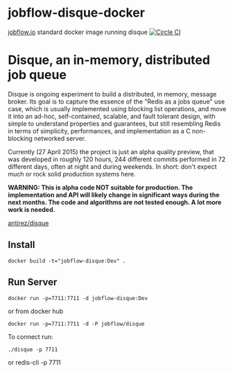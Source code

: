 # jobflow-disque-docker
[jobflow.io](http://jobflow.io) standard docker image running disque
[![Circle CI](https://circleci.com/gh/jobflow/jobflow-disque-docker.svg?style=svg)](https://circleci.com/gh/jobflow/jobflow-disque-docker)

Disque, an in-memory, distributed job queue
===

Disque is ongoing experiment to build a distributed, in memory, message broker.
Its goal is to capture the essence of the "Redis as a jobs queue" use case,
which is usually implemented using blocking list operations, and move
it into an ad-hoc, self-contained, scalable, and fault tolerant design, with
simple to understand properties and guarantees, but still resembling Redis
in terms of simplicity, performances, and implementation as a C non-blocking
networked server.

Currently (27 April 2015) the project is just an alpha quality preview, that was developed in roughly 120 hours, 244 different commits performed in 72 different days, often at night and during weekends. In short: don't expect much or rock solid production systems here.

**WARNING: This is alpha code NOT suitable for production. The implementation and API will likely change in significant ways during the next months. The code and algorithms are not tested enough. A lot more work is needed.**

[antirez/disque](https://github.com/antirez/disque)


## Install

    docker build -t="jobflow-disque:Dev" .
 
## Run Server
    docker run -p=7711:7711 -d jobflow-disque:Dev

or from docker hub

    docker run -p=7711:7711 -d -P jobflow/disque

To connect run:

    ./disque -p 7711
or
    redis-cli -p 7711
